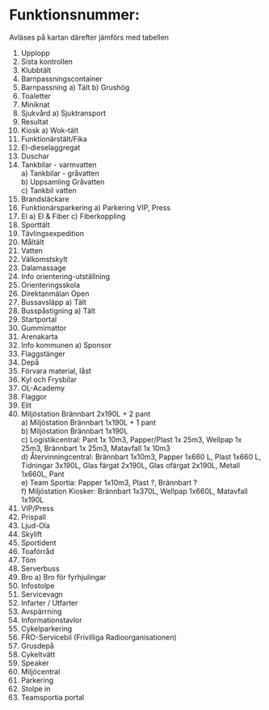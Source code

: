 # Funktionsnummer:

Avläses på kartan därefter jämförs med tabellen

1.	Upplopp
2.	Sista kontrollen
3.	Klubbtält
4.	Barnpassningscontainer
5.	Barnpassning a) Tält b) Grushög
6.	Toaletter
7.	Miniknat
8.	Sjukvård a) Sjuktransport
9.	Resultat
10.	Kiosk a) Wok-tält
11.	Funktionärstält/Fika
12.	El-dieselaggregat
13.	Duschar
14.	Tankbilar - varmvatten <br>
 a) Tankbilar - gråvatten <br>
 b) Uppsamling Gråvatten  <br>
 c) Tankbil vatten
15.	Brandsläckare
16.	Funktionärsparkering a) Parkering VIP, Press
17.	El a) El & Fiber c) Fiberkoppling
18.	Sporttält
19.	Tävlingsexpedition
20.	Måltält
21.	Vatten
22.	Välkomstskylt
23.	Dalamassage
24.	Info orientering-utställning
25.	Orienteringsskola
26.	Direktanmälan Open
27.	Bussavsläpp a) Tält
28.	Busspåstigning a) Tält
29.	Startportal
30.	Gummimattor
31.	Arenakarta
32.	Info kommunen a) Sponsor
33.	Flaggstänger  
34.	Depå
35.	Förvara material, låst
36.	Kyl och Frysbilar
37.	OL-Academy
38.	Flaggor
39.	Elit
40.	Miljöstation Brännbart 2x190L + 2 pant <br>
a)	Miljöstation Brännbart 1x190L + 1 pant <br>
b)	Miljöstation Brännbart 1x190L <br>
c)	Logistikcentral: Pant 1x 10m3, Papper/Plast 1x 25m3, Wellpap 1x 25m3, Brännbart 1x 25m3, Matavfall 1x 10m3 <br>
d)	Återvinningcentral: Brännbart 1x10m3, Papper 1x660 L, Plast 1x660 L, Tidningar 3x190L, Glas färgat 2x190L, Glas ofärgat 2x190L, Metall 1x660L, Pant <br>
e)	Team Sportia: Papper 1x10m3, Plast ?, Brännbart ? <br>
f)	Miljöstation Kiosker: Brännbart 1x370L, Wellpap 1x660L, Matavfall 1x190L <br>
41.	VIP/Press
42.	Prispall
43.	Ljud-Ola
44.	Skylift
45.	Sportident
46.	Toaförråd
47.	Töm
48.	Serverbuss
50.	Bro a) Bro för fyrhjulingar
51.	Infostolpe
52.	Servicevagn
53.	Infarter / Utfarter
54.	Avspärrning
55.	Informationstavlor
56.	Cykelparkering
57.	FRO-Servicebil (Frivilliga Radioorganisationen)
58.	Grusdepå
60.	Cykeltvätt
61.	Speaker
62.	Miljöcentral
63.	Parkering
64.	Stolpe in
65.	Teamsportia portal